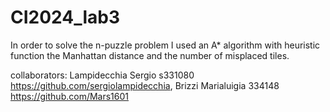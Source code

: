 # CI2024_lab3

In order to solve the n-puzzle problem I used an A* algorithm with heuristic function the Manhattan distance and the number of misplaced tiles.

collaborators: 
Lampidecchia Sergio s331080 https://github.com/sergiolampidecchia, Brizzi Marialuigia 334148 https://github.com/Mars1601